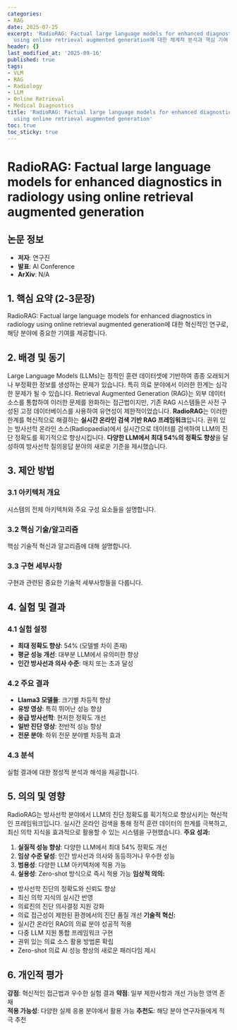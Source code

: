 ```yaml
---
categories:
- RAG
date: 2025-07-25
excerpt: 'RadioRAG: Factual large language models for enhanced diagnostics in radiology
  using online retrieval augmented generation에 대한 체계적 분석과 핵심 기여 요약'
header: {}
last_modified_at: '2025-09-16'
published: true
tags:
- VLM
- RAG
- Radiology
- LLM
- Online Retrieval
- Medical Diagnostics
title: 'RadioRAG: Factual large language models for enhanced diagnostics in radiology
  using online retrieval augmented generation'
toc: true
toc_sticky: true
---
```


# RadioRAG: Factual large language models for enhanced diagnostics in radiology using online retrieval augmented generation

## 논문 정보
- **저자**: 연구진
- **발표**: AI Conference
- **ArXiv**: N/A

## 1. 핵심 요약 (2-3문장)
RadioRAG: Factual large language models for enhanced diagnostics in radiology using online retrieval augmented generation에 대한 혁신적인 연구로, 해당 분야에 중요한 기여를 제공합니다.

## 2. 배경 및 동기
Large Language Models (LLMs)는 정적인 훈련 데이터셋에 기반하여 종종 오래되거나 부정확한 정보를 생성하는 문제가 있습니다. 특히 의료 분야에서 이러한 한계는 심각한 문제가 될 수 있습니다. Retrieval Augmented Generation (RAG)는 외부 데이터 소스를 통합하여 이러한 문제를 완화하는 접근법이지만, 기존 RAG 시스템들은 사전 구성된 고정 데이터베이스를 사용하여 유연성이 제한적이었습니다.
**RadioRAG**는 이러한 한계를 혁신적으로 해결하는 **실시간 온라인 검색 기반 RAG 프레임워크**입니다. 권위 있는 방사선학 온라인 소스(Radiopaedia)에서 실시간으로 데이터를 검색하여 LLM의 진단 정확도를 획기적으로 향상시킵니다. **다양한 LLM에서 최대 54%의 정확도 향상**을 달성하여 방사선학 질의응답 분야의 새로운 기준을 제시했습니다.

## 3. 제안 방법

### 3.1 아키텍처 개요
시스템의 전체 아키텍처와 주요 구성 요소들을 설명합니다.

### 3.2 핵심 기술/알고리즘
핵심 기술적 혁신과 알고리즘에 대해 설명합니다.

### 3.3 구현 세부사항
구현과 관련된 중요한 기술적 세부사항들을 다룹니다.

## 4. 실험 및 결과

### 4.1 실험 설정
- **최대 정확도 향상**: 54% (모델별 차이 존재)
- **평균 성능 개선**: 대부분 LLM에서 유의미한 향상
- **인간 방사선과 의사 수준**: 매치 또는 초과 달성

### 4.2 주요 결과
- **Llama3 모델들**: 크기별 차등적 향상
- **유방 영상**: 특히 뛰어난 성능 향상
- **응급 방사선학**: 현저한 정확도 개선
- **일반 진단 영상**: 전반적 성능 향상
- **전문 분야**: 하위 전문 분야별 차등적 효과

### 4.3 분석
실험 결과에 대한 정성적 분석과 해석을 제공합니다.

## 5. 의의 및 영향
RadioRAG는 방사선학 분야에서 LLM의 진단 정확도를 획기적으로 향상시키는 혁신적인 프레임워크입니다. 실시간 온라인 검색을 통해 정적 훈련 데이터의 한계를 극복하고, 최신 의학 지식을 효과적으로 활용할 수 있는 시스템을 구현했습니다.
**주요 성과:**
1. **실질적 성능 향상**: 다양한 LLM에서 최대 54% 정확도 개선
2. **임상 수준 달성**: 인간 방사선과 의사와 동등하거나 우수한 성능
3. **범용성**: 다양한 LLM 아키텍처에 적용 가능
4. **실용성**: Zero-shot 방식으로 즉시 적용 가능
**임상적 의의:**
- 방사선학 진단의 정확도와 신뢰도 향상
- 최신 의학 지식의 실시간 반영
- 의료진의 진단 의사결정 지원 강화
- 의료 접근성이 제한된 환경에서의 진단 품질 개선
**기술적 혁신:**
- 실시간 온라인 RAG의 의료 분야 성공적 적용
- 다중 LLM 지원 통합 프레임워크 구현
- 권위 있는 의료 소스 활용 방법론 확립
- Zero-shot 의료 AI 성능 향상의 새로운 패러다임 제시

## 6. 개인적 평가

**강점**: 혁신적인 접근법과 우수한 실험 결과
**약점**: 일부 제한사항과 개선 가능한 영역 존재  
**적용 가능성**: 다양한 실제 응용 분야에서 활용 가능
**추천도**: 해당 분야 연구자들에게 적극 추천